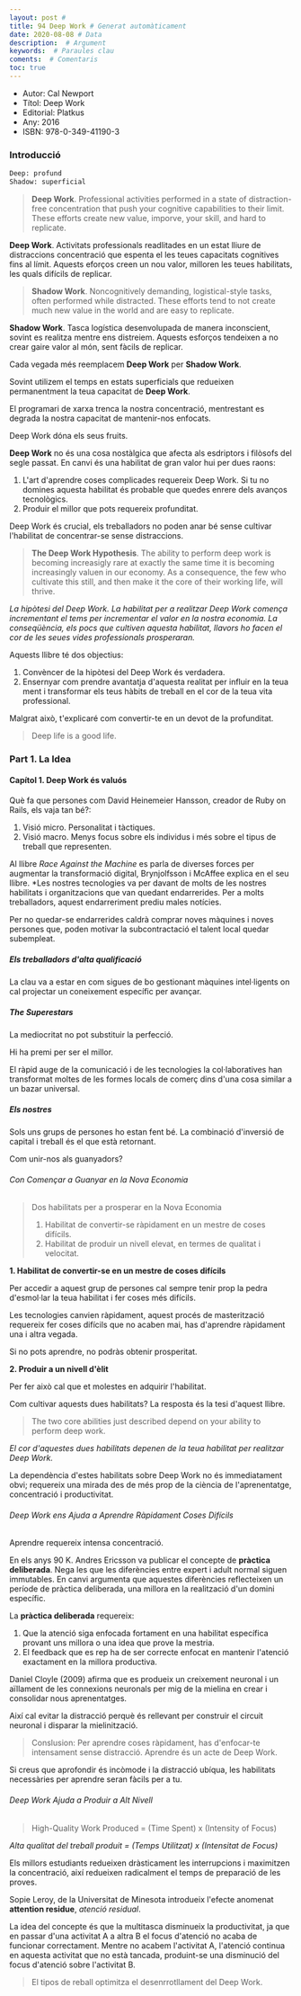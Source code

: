 ```yaml
---
layout: post # 
title: 94 Deep Work # Generat automàticament
date: 2020-08-08 # Data
description:  # Argument
keywords:  # Paraules clau
coments:  # Comentaris
toc: true
---
```


- Autor: Cal Newport
- Títol: Deep Work
- Editorial: Platkus
- Any: 2016
- ISBN: 978-0-349-41190-3


### Introducció ###

```txt
Deep: profund
Shadow: superficial
```

> **Deep Work**. Professional activities performed in a state of distraction-free concentration that push your cognitive capabilities to their limit. These efforts create new value, imporve, your skill, and hard to replicate.

**Deep Work**. Activitats professionals readlitades en un estat lliure de distraccions concentració que espenta el les teues capacitats cognitives fins al límit. Aquests eforços creen un nou valor, milloren les teues habilitats, les quals difícils de replicar.

> **Shadow Work**. Noncognitively demanding, logistical-style tasks, often performed while distracted. These efforts tend to not create much new value in the world and are easy to replicate.

**Shadow Work**. Tasca logística desenvolupada de manera inconscient, sovint es realitza mentre ens distreiem. Aquests esforços tendeixen a no crear gaire valor al món, sent fàcils de replicar.

Cada vegada més reemplacem **Deep Work** per **Shadow Work**. 

Sovint utilizem el temps en estats superficials que redueixen permanentment la teua capacitat de **Deep Work**.

El programari de xarxa trenca la nostra concentració, mentrestant es degrada la nostra capacitat de mantenir-nos enfocats.

Deep Work dóna els seus fruits.

**Deep Work** no és una cosa nostàlgica que afecta als esdriptors i filòsofs del segle passat. En canvi és una habilitat de gran valor hui per dues raons:

1. L'art d'aprendre coses complicades requereix Deep Work. Si tu no domines aquesta habilitat és probable que quedes enrere dels avanços tecnològics.
2. Produir el millor que pots requereix profunditat.

Deep Work és crucial, els treballadors no poden anar bé sense cultivar l'habilitat de concentrar-se sense distraccions.

> **The Deep Work Hypothesis**. The ability to perform deep work is becoming increasigly rare at exactly the same time it is becoming increasingly valuen in our economy. As a consequence, the few who cultivate this still, and then make it the core of their working life, will thrive.

*La hipòtesi del Deep Work. La habilitat per a realitzar Deep Work comença incrementant el tems per incrementar el valor en la nostra economia. La conseqüència, els pocs que cultiven aquesta habilitat, llavors ho facen el cor de les seues vides professionals prosperaran.*

Aquests llibre té dos objectius:

1. Convèncer de la hipòtesi del Deep Work és verdadera.
2. Ensernyar com prendre avantatja d'aquesta realitat per influir en la teua ment i transformar els teus hàbits de treball en el cor de la teua vita professional.

Malgrat això, t'explicaré com convertir-te en un devot de la profunditat.

> Deep life is a good life.

### Part 1. La Idea ###

#### Capítol 1. Deep Work és valuós ####

Què fa que persones com David Heinemeier Hansson, creador de Ruby on Rails, els vaja tan bé?:

1. Visió micro. Personalitat i tàctiques.
2. Visió macro. Menys focus sobre els individus i més sobre el tipus de treball que representen.

Al llibre *Race Against the Machine* es parla de diverses forces per augmentar la transformació digital, Brynjolfsson i McAffee explica en el seu llibre. *Les nostres tecnologies va per davant de molts de les nostres habilitats i organitzacions que van quedant endarrerides. Per a molts treballadors, aquest endarreriment prediu males notícies.

Per no quedar-se endarrerides caldrà comprar noves màquines i noves persones que, poden motivar la subcontractació el talent local quedar subempleat.

##### Els treballadors d'alta qualificació #####

La clau va a estar en com sigues de bo gestionant màquines intel·ligents on cal projectar un coneixement específic per avançar.

##### The Superestars #####

La mediocritat no pot substituir la perfecció.

Hi ha premi per ser el millor.

El ràpid auge de la comunicació i de les tecnologies la col·laboratives han transformat moltes de les formes locals de comerç dins d'una cosa similar a un bazar universal.

##### Els nostres #####

Sols uns grups de persones ho estan fent bé. La combinació d'inversió de capital i treball és el que està retornant.

Com unir-nos als guanyadors?

###### Con Començar a Guanyar en la Nova Economia ######

> Dos habilitats per a prosperar en la Nova Economia
> 1. Habilitat de convertir-se ràpidament en un mestre de coses difícils.
> 2. Habilitat de produir un nivell elevat, en termes de qualitat i velocitat.

**1. Habilitat de convertir-se en un mestre de coses difícils**

Per accedir a aquest grup de persones cal sempre tenir prop la pedra d'esmol·lar la teua habilitat i fer coses més difícils.

Les tecnologies canvien ràpidament, aquest procés de masterització requereix fer coses difícils que no acaben mai, has d'aprendre ràpidament una i altra vegada.

 Si no pots aprendre, no podràs obtenir prosperitat.
 
 **2. Produir a un nivell d'èlit**
 
 Per fer això cal que et molestes en adquirir l'habilitat.
 
 Com cultivar aquests dues habilitats? La resposta és la tesi d'aquest llibre.
 
 > The two core abilities just described depend on your ability to perform deep work.
 
 *El cor d'aquestes dues habilitats depenen de la teua habilitat per realitzar Deep Work.*
 
 La dependència d'estes habilitats sobre Deep Work no és immediatament obvi; requereix una mirada des de més prop de la ciència de l'aprenentatge, concentració i productivitat.
 
###### Deep Work ens Ajuda a Aprendre Ràpidament Coses Difícils ######

Aprendre requereix intensa concentració.

En els anys 90 K. Andres Ericsson va publicar el concepte de **pràctica deliberada**. Nega les que les diferències entre expert i adult normal siguen immutables. En canvi argumenta que aquestes diferències reflecteixen un període de pràctica deliberada, una millora en la realització d'un domini específic.

La **pràctica deliberada** requereix:

1. Que la atenció siga enfocada fortament en una habilitat específica provant uns millora o una idea que prove la mestria.
2. El feedback que es rep ha de ser correcte enfocat en mantenir l'atenció exactament en la millora productiva.

Daniel Cloyle (2009) afirma que es produeix un creixement neuronal i un aïllament de les connexions neuronals per mig de la mielina en crear i consolidar nous aprenentatges.

Així cal evitar la distracció perquè és rellevant per construir el circuit neuronal i disparar la mielinització.

> Conslusion: Per aprendre coses ràpidament, has d'enfocar-te intensament sense distracció. Aprendre és un acte de Deep Work.

Si creus que aprofondir és incòmode i la distracció ubíqua, les habilitats necessàries per aprendre seran fàcils per a tu.

###### Deep Work Ajuda a Produir a Alt Nivell ######

> High-Quality Work Produced = (Time Spent) x (Intensity of Focus)

*Alta qualitat del treball produit = (Temps Utilitzat) x (Intensitat de Focus)*

Els millors estudiants redueixen dràsticament les interrupcions i maximitzen la concentració, així redueixen radicalment el temps de preparació de les proves.

Sopie Leroy, de la Universitat de Minesota introdueix l'efecte anomenat **attention residue**, *atenció residual*.

La idea del concepte és que la multitasca disminueix la productivitat, ja que en passar d'una activitat A a altra B el focus d'atenció no acaba de funcionar correctament. Mentre no acabem l'activitat A, l'atenció continua en aquesta activitat que no està tancada, produint-se una disminució del focus d'atenció sobre l'activitat B.

> El tipos de reball optimitza el desenrrotllament del Deep Work.

